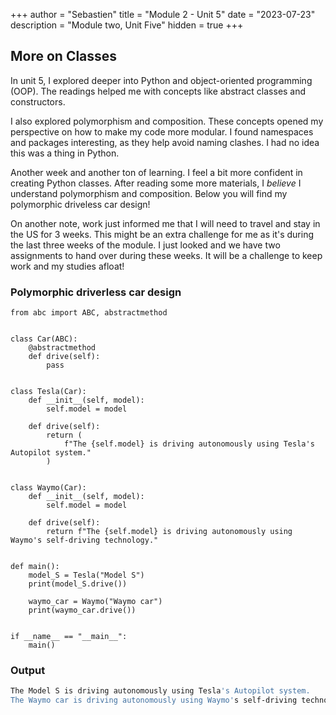 +++
author = "Sebastien"
title = "Module 2 - Unit 5"
date = "2023-07-23"
description = "Module two, Unit Five"
hidden = true
+++

## More on Classes

In unit 5, I explored deeper into Python and object-oriented programming (OOP). The readings helped me with concepts like abstract classes and constructors.

I also explored polymorphism and composition. These concepts opened my perspective on how to make my code more modular. I found namespaces and packages interesting, as they help avoid naming clashes. I had no idea this was a thing in Python.

Another week and another ton of learning. I feel a bit more confident in creating Python classes. After reading some more materials, I _believe_ I understand polymorphism and composition. Below you will find my polymorphic driveless car design!

On another note, work just informed me that I will need to travel and stay in the US for 3 weeks. This might be an extra challenge for me as it's during the last three weeks of the module. I just looked and we have two assignments to hand over during these weeks. It will be a challenge to keep work and my studies afloat!

### Polymorphic driverless car design

```python3
from abc import ABC, abstractmethod


class Car(ABC):
    @abstractmethod
    def drive(self):
        pass


class Tesla(Car):
    def __init__(self, model):
        self.model = model

    def drive(self):
        return (
            f"The {self.model} is driving autonomously using Tesla's Autopilot system."
        )


class Waymo(Car):
    def __init__(self, model):
        self.model = model

    def drive(self):
        return f"The {self.model} is driving autonomously using Waymo's self-driving technology."


def main():
    model_S = Tesla("Model S")
    print(model_S.drive())

    waymo_car = Waymo("Waymo car")
    print(waymo_car.drive())


if __name__ == "__main__":
    main()

```

### Output

```bash
The Model S is driving autonomously using Tesla's Autopilot system.
The Waymo car is driving autonomously using Waymo's self-driving technology.
```